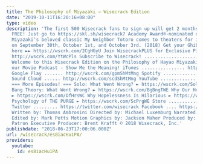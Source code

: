 ```yaml
---
title: The Philosophy of Miyazaki – Wisecrack Edition
date: "2019-10-11T16:20:16+08:00"
type: video
description: 'The first 500 Wisecrack fans to sign up will get 2 months of Skillshare
  FREE! Just go to https://skl.sh/wisecrack7 Academy Award®-nominated director Hayao
  Miyazaki’s beloved classic My Neighbor Totoro comes to theaters for it''s 30th anniversary
  on September 30th, October 1st, and October 3rd. (2018) Get your GhibliFest tickets
  here ►► https://wscrk.com/2CgHGyU Join WisecrackPLUS for Exclusive Pilot Access:
  http://wscrk.com/YtWcPls Subscribe to Wisecrack! ....................... http://wscrk.com/SbscrbWC
  Welcome to this Wisecrack Edition on the Philosophy of Hayao Miyazaki! Check out
  our Movie Podcast - Show Me the Meaning! iTunes ................ http://wscrk.com/ituShMtMng
  Google Play ....... http://wscrk.com/gpmShMtMng Spotify ................ http://wscrk.com/spfyShMtMng
  Sound Cloud ...... http://wscrk.com/scdShMtMng YouTube ............. http://wscrk.com/casts
  === More Episodes! === Solo: What Went Wrong? ► https://wscrk.com/SoloSWWE The Big
  Bang Theory: What Went Wrong? ► https://wscrk.com/BgBngTWE Why Our Heroes Are Different
  ► https://wscrk.com/DfHrsWC Why Hopelessness Is Hilarious ► https://wscrk.com/HplsHlrWE
  Psychology of THE PURGE ► https://wscrk.com/ScPrgWE Store ........... http://wisecrackstore.com
  Twitter ......... https://twitter.com/wisecrack Facebook .... https://facebook.com/wisecrackedu
  Written by: Thomas Ambrosini Directed by: Michael Luxemburg Narrated by: Jared Bauer
  Edited by: Mark Potts Motion Graphics by: Jackson Maher Produced by: Emily Dunbar
  Patron Executive Producer: Brent Krafft © 2018 Wisecrack, Inc.'
publishdate: "2018-06-23T17:00:06.000Z"
url: /wisecrack/es8iacHu1PA/
providers:
  youtube:
    id: es8iacHu1PA
---
```

